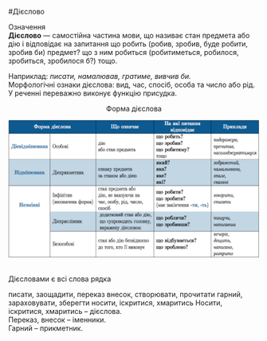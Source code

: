 #Дiєслово

<div class="eoz-wrap">
<span class="eoz">Означення</span>
<div class="eoz-text">
<strong>Дiєслово</strong> — самостiйна частина мови, що називає стан предмета або дiю i вiдповiдає на запитання <span class="p1">що робить (робив, зробив, буде робити, зробив би) предмет? що з ним робиться (робитиметься, робилося, зробиться, зробилося б?)</span> тощо.
</div>
</div>


Наприклад: <i>писати, намалював, гратиме, вивчив би.</i><br>
Морфологiчнi ознаки дiєслова: вид, час, спосiб, особа та число або
рiд.<br>
У реченнi переважно виконує функцiю присудка.

<p style="text-align:center;"><span class="p1">Форма дієслова</span></p>

<div class="center">
<img src="../pics/10/1.png" width="800px" class="center"/>
</div>
<br>


<quiz> 
    <question>
       <p>Дієсловами є всі слова рядка</p>
           <answer>писати, заощадити, переказ</answer>
           <answer>внесок, створювати, прочитати</answer>
           <answer>гарний, зараховувати, зберегти</answer>
           <answer correct>носити, іскритися, хмаритись</answer>
      <explanation>
Носити, іскритися, хмаритись – дієслова.<br>
Переказ, внесок – іменники.<br>
Гарний – прикметник. 
</explanation>
    </question>
</quiz> 

